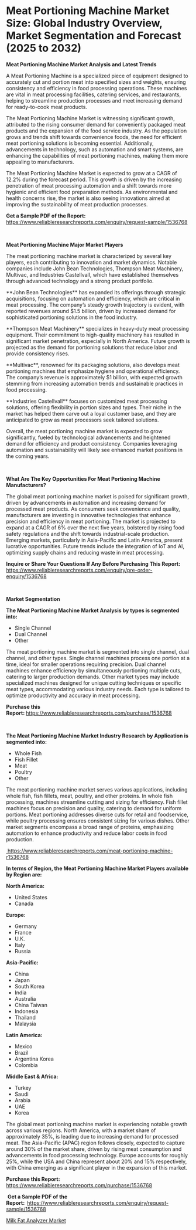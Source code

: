 <p><h1>Meat Portioning Machine Market Size: Global Industry Overview, Market Segmentation and Forecast (2025 to 2032)</h1></p><p><strong>Meat Portioning Machine Market Analysis and Latest Trends</strong></p>
<p><p>A Meat Portioning Machine is a specialized piece of equipment designed to accurately cut and portion meat into specified sizes and weights, ensuring consistency and efficiency in food processing operations. These machines are vital in meat processing facilities, catering services, and restaurants, helping to streamline production processes and meet increasing demand for ready-to-cook meat products.</p><p>The Meat Portioning Machine Market is witnessing significant growth, attributed to the rising consumer demand for conveniently packaged meat products and the expansion of the food service industry. As the population grows and trends shift towards convenience foods, the need for efficient meat portioning solutions is becoming essential. Additionally, advancements in technology, such as automation and smart systems, are enhancing the capabilities of meat portioning machines, making them more appealing to manufacturers.</p><p>The Meat Portioning Machine Market is expected to grow at a CAGR of 12.2% during the forecast period. This growth is driven by the increasing penetration of meat processing automation and a shift towards more hygienic and efficient food preparation methods. As environmental and health concerns rise, the market is also seeing innovations aimed at improving the sustainability of meat production processes.</p></p>
<p><strong>Get a Sample PDF of the Report:&nbsp;</strong> <a href="https://www.reliableresearchreports.com/enquiry/request-sample/1536768?utm_campaign=2626&utm_medium=2&utm_source=Github&utm_content=ia&utm_term=22022025&utm_id=meat-portioning-machine">https://www.reliableresearchreports.com/enquiry/request-sample/1536768</a></p>
<p>&nbsp;</p>
<p><strong>Meat Portioning Machine Major Market Players</strong></p>
<p><p>The meat portioning machine market is characterized by several key players, each contributing to innovation and market dynamics. Notable companies include John Bean Technologies, Thompson Meat Machinery, Multivac, and Industries Castellvall, which have established themselves through advanced technology and a strong product portfolio.</p><p>**John Bean Technologies** has expanded its offerings through strategic acquisitions, focusing on automation and efficiency, which are critical in meat processing. The company’s steady growth trajectory is evident, with reported revenues around $1.5 billion, driven by increased demand for sophisticated portioning solutions in the food industry.</p><p>**Thompson Meat Machinery** specializes in heavy-duty meat processing equipment. Their commitment to high-quality machinery has resulted in significant market penetration, especially in North America. Future growth is projected as the demand for portioning solutions that reduce labor and provide consistency rises.</p><p>**Multivac**, renowned for its packaging solutions, also develops meat portioning machines that emphasize hygiene and operational efficiency. The company’s revenue is approximately $1 billion, with expected growth stemming from increasing automation trends and sustainable practices in food processing.</p><p>**Industries Castellvall** focuses on customized meat processing solutions, offering flexibility in portion sizes and types. Their niche in the market has helped them carve out a loyal customer base, and they are anticipated to grow as meat processors seek tailored solutions.</p><p>Overall, the meat portioning machine market is expected to grow significantly, fueled by technological advancements and heightened demand for efficiency and product consistency. Companies leveraging automation and sustainability will likely see enhanced market positions in the coming years.</p></p>
<p>&nbsp;</p>
<p><strong>What Are The Key Opportunities For Meat Portioning Machine Manufacturers?</strong></p>
<p><p>The global meat portioning machine market is poised for significant growth, driven by advancements in automation and increasing demand for processed meat products. As consumers seek convenience and quality, manufacturers are investing in innovative technologies that enhance precision and efficiency in meat portioning. The market is projected to expand at a CAGR of 6% over the next five years, bolstered by rising food safety regulations and the shift towards industrial-scale production. Emerging markets, particularly in Asia-Pacific and Latin America, present lucrative opportunities. Future trends include the integration of IoT and AI, optimizing supply chains and reducing waste in meat processing.</p></p>
<p><strong>Inquire or Share Your Questions If Any Before Purchasing This Report:</strong> <a href="https://www.reliableresearchreports.com/enquiry/pre-order-enquiry/1536768?utm_campaign=2626&utm_medium=2&utm_source=Github&utm_content=ia&utm_term=22022025&utm_id=meat-portioning-machine">https://www.reliableresearchreports.com/enquiry/pre-order-enquiry/1536768</a></p>
<p>&nbsp;</p>
<p><strong>Market Segmentation</strong></p>
<p><strong>The Meat Portioning Machine Market Analysis by types is segmented into:</strong></p>
<p><ul><li>Single Channel</li><li>Dual Channel</li><li>Other</li></ul></p>
<p><p>The meat portioning machine market is segmented into single channel, dual channel, and other types. Single channel machines process one portion at a time, ideal for smaller operations requiring precision. Dual channel machines enhance efficiency by simultaneously portioning multiple cuts, catering to larger production demands. Other market types may include specialized machines designed for unique cutting techniques or specific meat types, accommodating various industry needs. Each type is tailored to optimize productivity and accuracy in meat processing.</p></p>
<p><strong>Purchase this Report:&nbsp;</strong><a href="https://www.reliableresearchreports.com/purchase/1536768?utm_campaign=2626&utm_medium=2&utm_source=Github&utm_content=ia&utm_term=22022025&utm_id=meat-portioning-machine">https://www.reliableresearchreports.com/purchase/1536768</a></p>
<p>&nbsp;</p>
<p><strong>The Meat Portioning Machine Market Industry Research by Application is segmented into:</strong></p>
<p><ul><li>Whole Fish</li><li>Fish Fillet</li><li>Meat</li><li>Poultry</li><li>Other</li></ul></p>
<p><p>The meat portioning machine market serves various applications, including whole fish, fish fillets, meat, poultry, and other proteins. In whole fish processing, machines streamline cutting and sizing for efficiency. Fish fillet machines focus on precision and quality, catering to demand for uniform portions. Meat portioning addresses diverse cuts for retail and foodservice, while poultry processing ensures consistent sizing for various dishes. Other market segments encompass a broad range of proteins, emphasizing automation to enhance productivity and reduce labor costs in food production.</p></p>
<p><a href="https://www.reliableresearchreports.com/meat-portioning-machine-r1536768?utm_campaign=2626&utm_medium=2&utm_source=Github&utm_content=ia&utm_term=22022025&utm_id=meat-portioning-machine">&nbsp;https://www.reliableresearchreports.com/meat-portioning-machine-r1536768</a></p>
<p><strong>In terms of Region, the Meat Portioning Machine Market Players available by Region are:</strong></p>
<p>
    <p> <strong> North America: </strong>
        <ul>
            <li>United States</li>
            <li>Canada</li>
        </ul>
        </p> 
    <p> <strong> Europe: </strong>
        <ul>
            <li>Germany</li>
            <li>France</li>
            <li>U.K.</li>
            <li>Italy</li>
            <li>Russia</li>
        </ul>
        </p> 
    <p> <strong> Asia-Pacific: </strong>
        <ul>
            <li>China</li>
            <li>Japan</li>
            <li>South Korea</li>
            <li>India</li>
            <li>Australia</li>
            <li>China Taiwan</li>
            <li>Indonesia</li>
            <li>Thailand</li>
            <li>Malaysia</li>
        </ul>
        </p> 
    <p> <strong> Latin America: </strong>
        <ul>
            <li>Mexico</li>
            <li>Brazil</li>
            <li>Argentina Korea</li>
            <li>Colombia</li>
        </ul>
        </p> 
    <p> <strong> Middle East & Africa: </strong>
        <ul>
            <li>Turkey</li>
            <li>Saudi</li>
            <li>Arabia</li>
            <li>UAE</li>
            <li>Korea</li>
        </ul>
    </p>
    </p>
<p><p>The global meat portioning machine market is experiencing notable growth across various regions. North America, with a market share of approximately 35%, is leading due to increasing demand for processed meat. The Asia-Pacific (APAC) region follows closely, expected to capture around 30% of the market share, driven by rising meat consumption and advancements in food processing technology. Europe accounts for roughly 25%, while the USA and China represent about 20% and 15% respectively, with China emerging as a significant player in the expansion of this market.</p></p>
<p><strong>Purchase this Report: </strong><a href="https://www.reliableresearchreports.com/purchase/1536768?utm_campaign=2626&utm_medium=2&utm_source=Github&utm_content=ia&utm_term=22022025&utm_id=meat-portioning-machine">https://www.reliableresearchreports.com/purchase/1536768</a></p>
<p>&nbsp;<strong>Get a Sample PDF of the Report:&nbsp;&nbsp;</strong><a href="https://www.reliableresearchreports.com/enquiry/request-sample/1536768?utm_campaign=2626&utm_medium=2&utm_source=Github&utm_content=ia&utm_term=22022025&utm_id=meat-portioning-machine">https://www.reliableresearchreports.com/enquiry/request-sample/1536768</a></p>
<p><strong></strong></p>
<p><p><a href="https://github.com/ajconndra/Market-Research-Report-List-1/blob/main/milk-fat-analyzer-market.md?utm_campaign=2626&utm_medium=2&utm_source=Github&utm_content=ia&utm_term=22022025&utm_id=meat-portioning-machine">Milk Fat Analyzer Market</a></p></p>